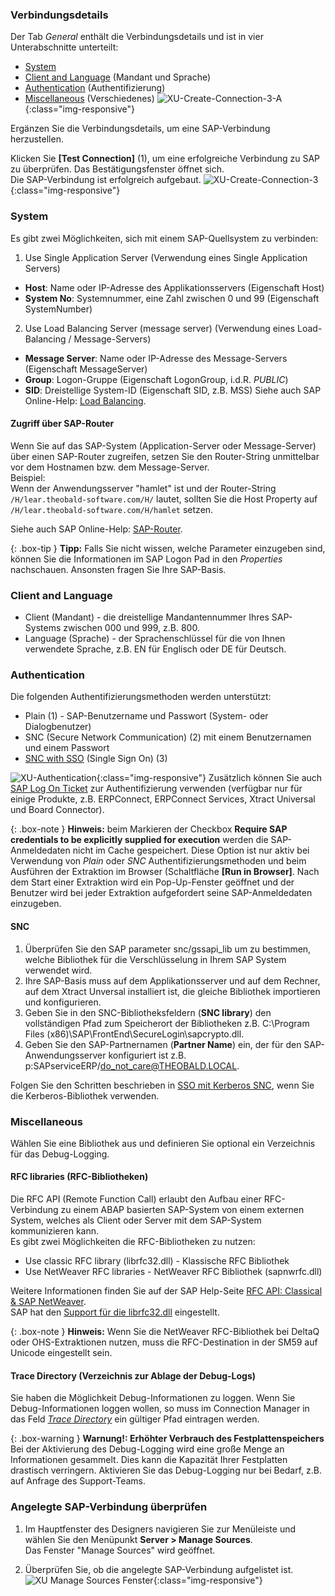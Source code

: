


### Verbindungsdetails

Der Tab *General* enthält die Verbindungsdetails und ist in vier Unterabschnitte unterteilt:
- [System](#system)
- [Client and Language](#client-and-language) (Mandant und Sprache)
- [Authentication](#authentication) (Authentifizierung)
- [Miscellaneous](#miscellaneous) (Verschiedenes)
![XU-Create-Connection-3-A](/img/content/xu/sap_source-details.png){:class="img-responsive"}

Ergänzen Sie die Verbindungsdetails, um eine SAP-Verbindung herzustellen.


Klicken Sie **[Test Connection]** (1), um eine erfolgreiche Verbindung zu SAP zu überprüfen. 
Das Bestätigungsfenster öffnet sich. <br>
Die SAP-Verbindung ist erfolgreich aufgebaut. 
![XU-Create-Connection-3](/img/content/xu_test_connection.png){:class="img-responsive"}


### System
Es gibt zwei Möglichkeiten, sich mit einem SAP-Quellsystem zu verbinden:

1. Use Single Application Server (Verwendung eines Single Application Servers)
- **Host**:  Name oder IP-Adresse des Applikationsservers (Eigenschaft Host) 
- **System No**: Systemnummer, eine Zahl zwischen 0 und 99 (Eigenschaft SystemNumber)

2. Use Load Balancing Server (message server) (Verwendung eines Load-Balancing / Message-Servers)
- **Message Server**: Name oder IP-Adresse des Message-Servers (Eigenschaft MessageServer) 
- **Group**: Logon-Gruppe (Eigenschaft LogonGroup, i.d.R. *PUBLIC*)
- **SID**: Dreistellige System-ID (Eigenschaft SID, z.B. MSS) 
Siehe auch SAP Online-Help: [Load Balancing](https://help.sap.com/saphelp_nwpi711/helpdata/en/c4/3a644c505211d189550000e829fbbd/content.htm?no_cache=true).


#### Zugriff über SAP-Router

Wenn Sie auf das SAP-System (Application-Server oder Message-Server) über einen SAP-Router zugreifen, setzen Sie den Router-String unmittelbar vor dem Hostnamen bzw. dem Message-Server. <br>
Beispiel: <br>
Wenn der Anwendungsserver "hamlet" ist und der Router-String ``/H/lear.theobald-software.com/H/`` lautet, sollten Sie die Host Property auf ``/H/lear.theobald-software.com/H/hamlet`` setzen.

Siehe auch SAP Online-Help: [SAP-Router](https://help.sap.com/saphelp_nw70/helpdata/de/4f/992df1446d11d189700000e8322d00/content.htm?no_cache=true). <br>

{: .box-tip }
**Tipp:** Falls Sie nicht wissen, welche Parameter einzugeben sind, können Sie die Informationen im SAP Logon Pad in den *Properties* nachschauen. Ansonsten fragen Sie Ihre SAP-Basis.
 

### Client and Language 

- Client (Mandant) -  die dreistellige Mandantennummer Ihres SAP-Systems zwischen 000 und 999, z.B. 800. 
- Language (Sprache) - der Sprachenschlüssel für die von Ihnen verwendete Sprache, z.B. EN für Englisch oder DE für Deutsch.


### Authentication 
Die folgenden Authentifizierungsmethoden werden unterstützt:
- Plain (1) - SAP-Benutzername und Passwort (System- oder Dialogbenutzer)
- SNC (Secure Network Communication) (2) mit einem Benutzernamen und einem Passwort
- [SNC with SSO](../fortgeschrittene-techniken/sap-single-sign-on) (Single Sign On) (3)
	
![XU-Authentication](/img/content/xu/sap-details-authentication.png){:class="img-responsive"} 
Zusätzlich können Sie auch [SAP Log On Ticket](../fortgeschrittene-techniken/sap-single-sign-on/sso-mit-sap-logon-ticket) zur Authentifizierung verwenden (verfügbar nur für einige Produkte, z.B. ERPConnect, ERPConnect Services, Xtract Universal und Board Connector).

{: .box-note }
**Hinweis:** beim Markieren der Checkbox **Require SAP credentials to be explicitly supplied for execution** werden die SAP-Anmeldedaten nicht im Cache gespeichert. Diese Option ist nur aktiv bei Verwendung von *Plain* oder *SNC* Authentifizierungsmethoden und beim Ausführen der Extraktion im Browser (Schaltfläche **[Run in Browser]**.
Nach dem Start einer Extraktion wird ein Pop-Up-Fenster geöffnet und der Benutzer wird bei jeder Extraktion aufgefordert seine SAP-Anmeldedaten einzugeben. 


#### SNC

1. Überprüfen Sie den SAP parameter snc/gssapi_lib um zu bestimmen, welche Bibliothek für die Verschlüsselung in Ihrem SAP System verwendet wird.
2. Ihre SAP-Basis muss auf dem Applikationsserver und auf dem Rechner, auf dem Xtract Unversal installiert ist, die gleiche Bibliothek importieren und konfigurieren.
3. Geben Sie in den SNC-Bibliotheksfeldern (**SNC library**) den vollständigen Pfad zum Speicherort der Bibliotheken z.B. C:\Program Files (x86)\SAP\FrontEnd\SecureLogin\sapcrypto.dll.
4. Geben Sie den SAP-Partnernamen (**Partner Name**) ein, der für den SAP-Anwendungsserver konfiguriert ist z.B. p:SAPserviceERP/do_not_care@THEOBALD.LOCAL.

Folgen Sie den Schritten beschrieben in  [SSO mit Kerberos SNC](../fortgeschrittene-techniken/sap-single-sign-on/sso-mit-kerberos-snc), wenn Sie die Kerberos-Bibliothek verwenden.

### Miscellaneous

Wählen Sie eine Bibliothek aus und definieren Sie optional ein Verzeichnis für das Debug-Logging.


#### RFC libraries (RFC-Bibliotheken)
Die RFC API (Remote Function Call) erlaubt den Aufbau einer RFC-Verbindung zu einem ABAP basierten SAP-System von einem externen System, welches als Client oder Server mit dem SAP-System kommunizieren kann. <br>
Es gibt zwei Möglichkeiten die RFC-Bibliotheken zu nutzen:
- Use classic RFC library (librfc32.dll) - Klassische RFC Bibliothek 
- Use NetWeaver RFC libraries - NetWeaver RFC Bibliothek (sapnwrfc.dll)


Weitere Informationen finden Sie auf der SAP Help-Seite [RFC API: Classical & SAP NetWeaver](https://help.sap.com/doc/saphelp_nw73ehp1/7.31.19/en-US/48/a994a77e28674be10000000a421937/frameset.htm).<br>
SAP hat den [Support für die librfc32.dll](https://blogs.sap.com/2012/08/15/support-for-classic-rfc-library-ends-march-2016/) eingestellt. 

{: .box-note }
**Hinweis:** Wenn Sie die NetWeaver RFC-Bibliothek bei DeltaQ oder OHS-Extraktionen nutzen, muss die RFC-Destination in der SM59 auf Unicode eingestellt sein.


#### Trace Directory (Verzeichnis zur Ablage der Debug-Logs)
Sie haben die Möglichkeit Debug-Informationen zu loggen. Wenn Sie Debug-Informationen loggen wollen, so muss im Connection Manager in das Feld [*Trace Directory*](https://kb.theobald-software.com/general/how-to-activate-tracing-for-xtract-products) ein gültiger Pfad eintragen werden. <br> 

{: .box-warning }
**Warnung!: Erhöhter Verbrauch des Festplattenspeichers** <br>
Bei der Aktivierung des Debug-Logging wird eine große Menge an Informationen gesammelt. Dies kann die Kapazität Ihrer Festplatten drastisch verringern.
Aktivieren Sie das Debug-Logging nur bei Bedarf, z.B. auf Anfrage des Support-Teams.



### Angelegte SAP-Verbindung überprüfen

1. Im Hauptfenster des Designers navigieren Sie zur Menüleiste und wählen Sie den Menüpunkt **Server > Manage Sources**.<br>
Das Fenster "Manage Sources" wird geöffnet.<br>

2. Überprüfen Sie, ob die angelegte SAP-Verbindung aufgelistet ist. 
![XU Manage Sources Fenster](/img/content/xu_manage_source_2.png){:class="img-responsive"}
